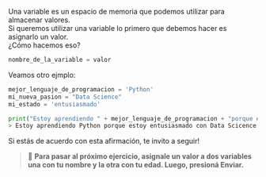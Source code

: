 Una variable es un espacio de memoria que podemos utilizar para almacenar valores.<br>
Si queremos utilizar una variable lo primero que debemos hacer es asignarlo un valor.<br>
¿Cómo hacemos eso?<br>

``` python
nombre_de_la_variable = valor
```
Veamos otro ejmplo:<br>

``` python
mejor_lenguaje_de_programacion = 'Python'
mi_nueva_pasion = "Data Science"
mi_estado = 'entusiasmado'

print("Estoy aprendiendo " + mejor_lenguaje_de_programacion + "porque estoy  "+ mi_estado + "con " + mi_nueva_pasion)
> Estoy aprendiendo Python porque estoy entusiasmado con Data Scicence
```


Si estás de acuerdo con esta afirmación, te invito a seguir!

> :memo: **Para pasar al próximo ejercicio, asignale un valor a dos variables una con tu nombre y la otra con tu edad. Luego, presioná Enviar.**